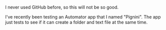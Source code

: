 I never used GitHub before, so this will not be so good.

I've recently been testing an Automator app that I named "Pignini". The app just tests to see if it can create a folder and text file at the same time. 

